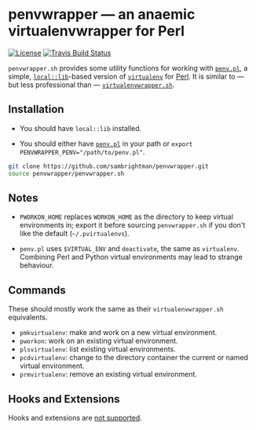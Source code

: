 # penvwrapper — an anaemic virtualenvwrapper for Perl

[![License](https://img.shields.io/badge/license-MPL%202.0-blue.svg)](LICENSE)
[![Travis Build Status](https://travis-ci.org/sambrightman/penvwrapper.svg?branch=master)](https://travis-ci.org/sambrightman/penvwrapper)

`penvwrapper.sh` provides some utility functions for working with [`penv.pl`](https://github.com/jtopjian/penv), a simple,
[`local::lib`](https://github.com/Perl-Toolchain-Gang/local-lib)-based version of [`virtualenv`](https://virtualenv.pypa.io/)
for [Perl](https://www.perl.org). It is similar to — but less professional than — [`virtualenvwrapper.sh`](https://virtualenvwrapper.readthedocs.io/).

## Installation

* You should have `local::lib` installed.

* You should either have [`penv.pl`](https://github.com/jtopjian/penv)
  in your path or `export PENVWRAPPER_PENV="/path/to/penv.pl"`.

```bash
git clone https://github.com/sambrightman/penvwrapper.git
source penvwrapper/penvwrapper.sh
```

## Notes

* `PWORKON_HOME` replaces `WORKON_HOME` as the directory to keep
  virtual environments in; export it before sourcing `penvwrapper.sh` if
  you don't like the default (`~/.pvirtualenvs`).

* `penv.pl` uses `$VIRTUAL_ENV` and `deactivate`, the same as
  `virtualenv`. Combining Perl and Python virtual environments may
  lead to strange behaviour.

## Commands

These should mostly work the same as their `virtualenvwrapper.sh` equivalents.

* `pmkvirtualenv`: make and work on a new virtual environment.
* `pworkon`: work on an existing virtual environment.
* `plsvirtualenv`: list existing virtual environments.
* `pcdvirtualenv`: change to the directory container the current or named virtual environment.
* `prmvirtualenv`: remove an existing virtual environment.

## Hooks and Extensions

Hooks and extensions are [not supported](https://en.wikipedia.org/wiki/Anemia).
